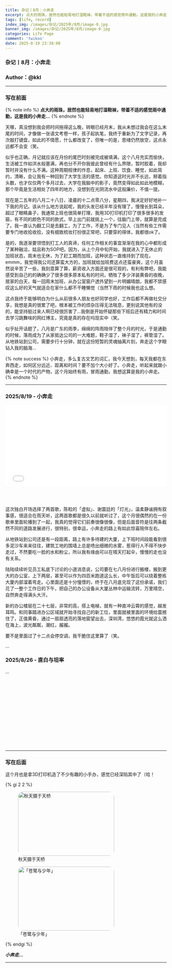 ```yaml
---
title: 杂记丨8月：小奔走
excerpt: 点大的雨珠，居然也能轻易地打湿鞋袜，带着不适的感觉雨中通勤，这是我的小奔走...
tags: [life, record]
index_img: /images/杂记/2025年/8月/image-0.jpg
banner_img: /images/杂记/2025年/8月/image-0.jpg
categories: Life Page
comment: 'twikoo'
date: 2025-8-19 23:38:00
---
```


### 杂记丨8月：小奔走
### Author：@kkl

---

### 写在前面

{% note info %}
**点大的雨珠，居然也能轻易地打湿鞋袜，带着不适的感觉雨中通勤，这是我的小奔走...**
{% endnote %}

天哪，真没想到我会把时间拖得这么晚，转眼已经月末，我从未想过我会在这么末尾的时间，才像做一张语文考卷一样，孩子起执笔，我终于重新为了文字记录，再次敲打键盘，如此的不情愿，什么都改变了，但唯一的是，思绪仍然放空，这点永远都不会变（笑。

似乎也正确，月记就应该在月份的尾巴时刻被完成被填满，这个八月充实而愉快，生活被工作如洪水般塞满，再也分不开你我彼此曾经有什么界限，暂时胶着，我却暂时并没有什么不满。这种周期规律的作息，起床、上班、饮食、睡觉，如此简约，清晰，会让我有一种回到了大学生活的感觉。你知道这时光并不长远，掰着指头数，也才仅仅两个多月过去，大学在我脑中的影子，竟然变得如此如此地模糊，那个毕竟是生活相处了四年的地方，没想到在光阴流水中这般廉价，不值一提。

现在是二五年的八月二十八日，凌晨的十二点零八分，星期四，我决定好好地补一下我的月记。该从什么地方说起呢，我的头发已经半年没有理了，慢慢长到耳朵，超过了眼睛鼻子，我通常上班也很简单打理，我用3D打印机打印了很多很多的发箍，有不同的颜色不同的款式，早上出门前就挑上一个，往脑门上带，就算是完成了。我一直认为翻工只是去翻工，为了工作，不是为了专门见人（当然有些工作需要专门地收拾收拾，没有细致梳妆打扮很正常吧，只要穿的得体，我都很ok了。

是的，我逐渐要领悟到打工人的真谛，任何工作相关的事宜渐渐在我的心中都形成了某种融洽，姑且称为SOP吧。因为，从上个月中旬开始，我就进入了无休止的加班状态，周末也无休，为了赶工期而加班，这种状态一直维持到了现在。emmm，我觉得我公司还算蛮大方的，加班就给加班费这点还蛮豪爽，这个月虽然说辛苦了一些，我刻意算了算，薪资收入方面还是很可观的，有利有弊吧，我能感受到自己的的确确少了很多很多原本私有的时间，牺牲了多少洋装黄昏的夜晚，居家的白天，每一回周末加班，从办公室窗户透外望到一片明媚晴朗，我都不禁感叹这么好的天气就适合在家什么都不干睡懒觉（当然下雨的时候我也这么想。

这点我终于能够明白为什么从前很多人朋友也好同学也好，工作后都不再做社交分享，我想是真的很累了吧，根本被工作的烦杂压得无法喘息，更别说其他有的没的，能坚持挺过来人啊已经很厉害了...我倒是开始怀疑那些下班后还有精力和时间去学习跳舞啥的网红博主，究竟是真的存在吗现实中（笑。

似乎扯开话题了，八月是广东的雨季，绵绵的阵雨陪伴了整个月的时光，于是通勤的时候，落雨成为了从家抵达公司的一大难题，鞋子湿了，袜子湿了，裤管湿了。从地铁站到公司，需要步行十分钟，就在这份短暂的灵魂抽离片刻，奔走这个字眼钻入我的脑海...

{% note success %}
小奔走，多么复古文艺的词汇，我今天想到，每天我都在东奔西走，如何区分远近、距离和时间？要不加个大小好了。小奔走，听起来就跟小确幸是一个时代的产物，这个月始终有雨，冒雨通勤，我想这算是我的小奔走。 
{% endnote %}

---

### 2025/8/19 - 小奔走
<!-- require APlayer -->
<link rel="stylesheet" href="https://cdn.jsdelivr.net/npm/aplayer/dist/APlayer.min.css">
<script src="https://cdn.jsdelivr.net/npm/aplayer/dist/APlayer.min.js"></script>
<!-- require MetingJS -->
<script src="https://cdn.jsdelivr.net/npm/meting@2/dist/Meting.min.js"></script>

<meting-js
	server="netease"
	type="song"
	id="421423808">
</meting-js>


<div style="position: relative; width: 100%; height: 0; padding-bottom: 50%;">
    <iframe src="//player.bilibili.com/player.html?isOutside=true&aid=542490129&bvid=BV1Ri4y1j7D1&cid=247274521&p=1" scrolling="no" border="0" frameborder="no" framespacing="0" allowfullscreen="true" style="position:absolute; height: 100%; width: 100%;"></iframe>
</div>

<br></br>

这次独白开场选择了两首歌，陈粒的「虚拟」、谢震廷的「灯光」，温柔静谧拥有叙事感，很适合在雨天听，这两首歌都是很久以前就听过了，这个月很偶然的在一份歌单里面轮播到了一起，我真的觉得它们前奏很像很像，但是后面音符是往两条截然不同的道路发展进行，很特别，很幸运，小奔走的路上有如此惊喜陪伴左右。

从地铁站到公司还是有一段距离，路上有许多待建的大厦，上下班时间段能看到很多泥沙车来来往往，建筑工地的围墙上总是喷出细微的水雾，惹得行人不得不快步走过，不然要吃一脸的水和粉尘，所以我有缘由可以在晴天打起伞，慢慢的走也没有关系。

陆陆续续听见员工私底下讨论的小道消息说，公司要在七八月份进行搬楼，搬到更大的办公室，上下两层，甚至可以作为四百米跑道这么长，中午饭后可以绕着整栋大厦内部溜着弯走。心里面还是十分憧憬的，终于在八月底兑现了这份承诺，我们花了一整个工作日的下午，把自己的办公设备从大厦丛林中运输流转，万里晴空，自然奔走得满头大汗。

新的办公楼层在二十七层，非常的高，搭上电梯，就有一种直冲云霄的感觉，越发耳鸣。和同事踏进办公区域就开始寻找自己的新工位，里面就被里面的环境给震撼住了，正值黄昏，通过一扇扇透亮的落地窗望出去，深圳湾，悠悠的霞光就这么洒在海上，波光粼粼，潮红，赧赧。

要不是里面过了十二点会停空调，我干脆住这里算了（笑。

...

### 2025/8/26 - 直白与坦率
<!-- require APlayer -->
<link rel="stylesheet" href="https://cdn.jsdelivr.net/npm/aplayer/dist/APlayer.min.css">
<script src="https://cdn.jsdelivr.net/npm/aplayer/dist/APlayer.min.js"></script>
<!-- require MetingJS -->
<script src="https://cdn.jsdelivr.net/npm/meting@2/dist/Meting.min.js"></script>

<meting-js
	server="netease"
	type="song"
	id="2066710146">
</meting-js>

...


<!-- 热力图的挂件 -->
<script src="https://cdn.jsdelivr.net/npm/echarts@5.5.0/dist/echarts.min.js"></script>
<div id="posts-chart"style="border-radius: 8px; height: 190px; padding: 10px;"></div>

---

### 写在后面

这个月也是拿3D打印机造了不少有趣的小手办，感觉已经深陷其中了（哈！

{% gi 2 2 %}

<figure>
<img src="https://hugokkl.oss-cn-shenzhen.aliyuncs.com/blog/images/杂记/2024年/11月/image-0.jpg" alt="秋天摄于天桥" width = "300" height = "200" style="border-radius: 15px;">
<figcaption>秋天摄于天桥</figcaption>
</figure>

<figure>
<img src="https://hugokkl.oss-cn-shenzhen.aliyuncs.com/blog/images/杂记/2024年/11月/image-3.jpg" alt="「苍鹭与少年」" width = "300" height = "200" style="border-radius: 15px;">
<figcaption>「苍鹭与少年」</figcaption>
</figure>

{% endgi %}








_**小奔走...**_

---


